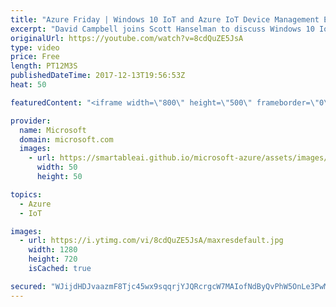 ```yaml
---
title: "Azure Friday | Windows 10 IoT and Azure IoT Device Management Enhancements"
excerpt: "David Campbell joins Scott Hanselman to discuss Windows 10 IoT and how it enhances Azure IoT Device Management (DM) capabilities on Windows IoT, simplifying DM and aligning Azure DM with other Windows DM solutions.  For more information, see:   Windows 10 IoT Azure DM Blog post - https://blogs.windows.com/buildingapps/2017/10/05/windows-10-iot-enables-complete-iot-lifecycle/"
originalUrl: https://youtube.com/watch?v=8cdQuZE5JsA
type: video
price: Free
length: PT12M3S
publishedDateTime: 2017-12-13T19:56:53Z
heat: 50

featuredContent: "<iframe width=\"800\" height=\"500\" frameborder=\"0\" src=\"https://www.youtube.com/embed/8cdQuZE5JsA\" allow=\"accelerometer; autoplay; encrypted-media; gyroscope; picture-in-picture\" allowfullscreen></iframe>"

provider:
  name: Microsoft
  domain: microsoft.com
  images:
    - url: https://smartableai.github.io/microsoft-azure/assets/images/organizations/microsoft.com-50x50.jpg
      width: 50
      height: 50

topics:
  - Azure
  - IoT

images:
  - url: https://i.ytimg.com/vi/8cdQuZE5JsA/maxresdefault.jpg
    width: 1280
    height: 720
    isCached: true

secured: "WJijdHDJvaazmF8Tjc45wx9sqqrjYJQRcrgcW7MAIofNdByQvPhW5OnLe3PwMcWIgV8+jfg6lGh+Xkx9y/aynbmdLCY/ay2oMcRrh3zyiSiDGrjXun5UkAQrg13dAmQcoba2Ygi7LXBzT2/MbBcyeP4pWS0XBVGM8pLy9UA4x0jNAJds+P2n1JUoiR56sCnID7c9oHKkYJgU8iWYEXRBtOAY4XiGZHhu2VjPZGJoVvXUjA/mDZQy16VNVS8XJ39AfuKwuH0UcB9MJLuRXosRF1YW5JGeDgcvd2w0PNT0c9YpPWy+ALtx6Na/1PLIaF7c41+j8emSFSD0LtuHHyHl0R89T2l0A6t+L3CNBWAh4cB6BpLM7XxpbJTWaDG+K0Gv9hMJu5W3TsNXj72XeTNQCLet5+oM2EXFzSmpQJy5j2g=;t+vTnxiYLXiCsK3RB/J/tA=="
---
```


